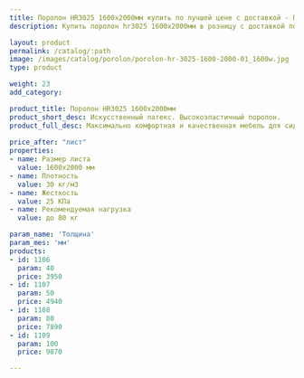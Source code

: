 ```yaml
---
title: Поролон HR3025 1600х2000мм купить по лучшей цене с доставкой - Поролоныч
description: Купить поролон hr3025 1600х2000мм в розницу с доставкой по Москве в интернет-магазине Поролоныча.

layout: product
permalink: /catalog/:path
image: /images/catalog/porolon/porolon-hr-3025-1600-2000-01_1600w.jpg
type: product

weight: 23
add_category: 

product_title: Поролон HR3025 1600х2000мм
product_short_desc: Искусственный латекс. Высокоэластичный поролон.
product_full_desc: Максимально комфортная и качественная мебель для сидения и лежания. Отсутствует эффект проваливания. Используется как самостоятельный элемент сидения в мебели и матрасах.
        
price_after: "лист"
properties:
- name: Размер листа
  value: 1600х2000 мм
- name: Плотность
  value: 30 кг/м3
- name: Жесткость
  value: 25 КПа
- name: Рекомендуемая нагрузка
  value: до 80 кг

param_name: 'Толщина'
param_mes: 'мм'
products:
- id: 1106
  param: 40
  price: 3950
- id: 1107
  param: 50
  price: 4940
- id: 1108
  param: 80
  price: 7890
- id: 1109
  param: 100
  price: 9870

---
```


